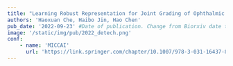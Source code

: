 ```yaml
---
title: "Learning Robust Representation for Joint Grading of Ophthalmic Diseases via Adaptive Curriculum and Feature Disentanglement, <font color='red'>MICCAI Travel Award</font>"
authors: 'Haoxuan Che, Haibo Jin, Hao Chen'
pub_date: '2022-09-23' #Date of publication. Change from Biorxiv date to Journal date once accepted
image: '/static/img/pub/2022_detech.png'
conf:
    - name: 'MICCAI'
      url: 'https://link.springer.com/chapter/10.1007/978-3-031-16437-8_23'
---
```

